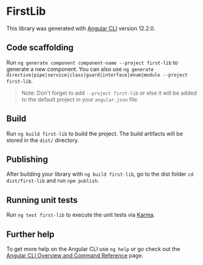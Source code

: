 # FirstLib

This library was generated with [Angular CLI](https://github.com/angular/angular-cli) version 12.2.0.

## Code scaffolding

Run `ng generate component component-name --project first-lib` to generate a new component. You can also use `ng generate directive|pipe|service|class|guard|interface|enum|module --project first-lib`.
> Note: Don't forget to add `--project first-lib` or else it will be added to the default project in your `angular.json` file. 

## Build

Run `ng build first-lib` to build the project. The build artifacts will be stored in the `dist/` directory.

## Publishing

After building your library with `ng build first-lib`, go to the dist folder `cd dist/first-lib` and run `npm publish`.

## Running unit tests

Run `ng test first-lib` to execute the unit tests via [Karma](https://karma-runner.github.io).

## Further help

To get more help on the Angular CLI use `ng help` or go check out the [Angular CLI Overview and Command Reference](https://angular.io/cli) page.
